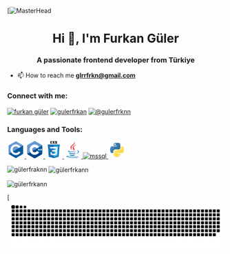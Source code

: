  [![MasterHead](https://i0.wp.com/www.ybsblog.com/wp-content/uploads/2020/07/programming-lang-scaled.jpeg?fit=2560%2C1167&ssl=1)
<h1 align="center">Hi 👋, I'm Furkan Güler</h1>
<h3 align="center">A passionate frontend developer from Türkiye</h3>

- 📫 How to reach me **glrrfrkn@gmail.com**

<h3 align="left">Connect with me:</h3>
<p align="left">
<a href="https://linkedin.com/in/furkan güler" target="blank"><img align="center" src="https://raw.githubusercontent.com/rahuldkjain/github-profile-readme-generator/master/src/images/icons/Social/linked-in-alt.svg" alt="furkan güler" height="30" width="40" /></a>
<a href="https://instagram.com/gulerfrkan" target="blank"><img align="center" src="https://raw.githubusercontent.com/rahuldkjain/github-profile-readme-generator/master/src/images/icons/Social/instagram.svg" alt="gulerfrkan" height="30" width="40" /></a>
<a href="https://medium.com/@gulerfrknn" target="blank"><img align="center" src="https://raw.githubusercontent.com/rahuldkjain/github-profile-readme-generator/master/src/images/icons/Social/medium.svg" alt="@gulerfrknn" height="30" width="40" /></a>
</p>

<h3 align="left">Languages and Tools:</h3>
<p align="left"> <a href="https://www.cprogramming.com/" target="_blank" rel="noreferrer"> <img src="https://raw.githubusercontent.com/devicons/devicon/master/icons/c/c-original.svg" alt="c" width="40" height="40"/> </a> <a href="https://www.w3schools.com/cpp/" target="_blank" rel="noreferrer"> <img src="https://raw.githubusercontent.com/devicons/devicon/master/icons/cplusplus/cplusplus-original.svg" alt="cplusplus" width="40" height="40"/> </a> <a href="https://www.w3schools.com/css/" target="_blank" rel="noreferrer"> <img src="https://raw.githubusercontent.com/devicons/devicon/master/icons/css3/css3-original-wordmark.svg" alt="css3" width="40" height="40"/> </a> <a href="https://www.java.com" target="_blank" rel="noreferrer"> <img src="https://raw.githubusercontent.com/devicons/devicon/master/icons/java/java-original.svg" alt="java" width="40" height="40"/> </a> <a href="https://www.microsoft.com/en-us/sql-server" target="_blank" rel="noreferrer"> <img src="https://www.svgrepo.com/show/303229/microsoft-sql-server-logo.svg" alt="mssql" width="40" height="40"/> </a> <a href="https://www.python.org" target="_blank" rel="noreferrer"> <img src="https://raw.githubusercontent.com/devicons/devicon/master/icons/python/python-original.svg" alt="python" width="40" height="40"/> </a> </p>

<p><img align="left" src="https://github-readme-stats.vercel.app/api/top-langs?username=gulerfrknn&show_icons=true&locale=en&layout=compact" alt="gülerfraknn" /></p>

<p>&nbsp;<img align="center" src="https://github-readme-stats.vercel.app/api?username=gulerfrknn&show_icons=true&locale=en" alt="gülerfrkann" /></p>

<p><img align="center" src="https://github-readme-streak-stats.herokuapp.com/?user=gulerfrknn&" alt="gülerfrkann" /></p>


[![MasterHead](http://raw.githubusercontent.com/platane/snk/output/github-contribution-grid-snake.svg)
